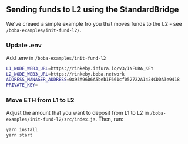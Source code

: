 
## Sending funds to L2 using the StandardBridge

We've creaed a simple example fro you that moves funds to the L2 - see `/boba-examples/init-fund-l2/`.

### Update .env

Add .env in `/boba-examples/init-fund-l2`

```bash
L1_NODE_WEB3_URL=https://rinkeby.infura.io/v3/INFURA_KEY
L2_NODE_WEB3_URL=https://rinkeby.boba.network
ADDRESS_MANAGER_ADDRESS=0x93A96D6A5beb1F661cf052722A1424CDDA3e9418
PRIVATE_KEY=
```

### Move ETH from L1 to L2

Adjust the amount that you want to deposit from L1 to L2 in `/boba-examples/init-fund-l2/src/index.js`. Then, run:

```bash
yarn install
yarn start
```

